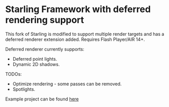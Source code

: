 Starling Framework with deferred rendering support
==================================================

This fork of Starling is modified to support multiple render targets and has a deferred renderer extension added. Requires Flash Player/AIR 14+.

Deferred renderer currently supports:

* Deferred point lights.
* Dynamic 2D shadows.

TODOs:

* Optimize rendering - some passes can be removed.
* Spotlights.

Example project can be found [here](https://github.com/Varnius/StarlingDynamicShadows2D)

<img src="http://nekobit.puslapiai.lt/screens/mrt.png" alt="" />

